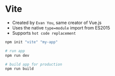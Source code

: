 # Vite

- Created by `Evan You`, same creator of Vue.js
- Uses the native `type=module` import from ES2015
- Supports `hot code replacement`

```sh
npm init "vite" "my-app"
```

```sh
# run app
npm run dev

# build app for production
npm run build
```
